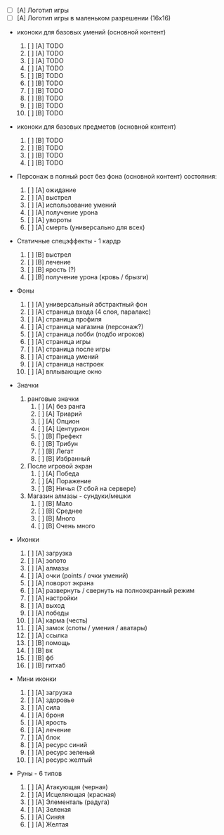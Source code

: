+ [ ] [A] Логотип игры
+ [ ] [A] Логотип игры в маленьком разрешении (16х16)

+ иконоки для базовых умений (основной контент)
    1. [ ] [A] TODO
    1. [ ] [A] TODO
    1. [ ] [A] TODO
    1. [ ] [A] TODO
    1. [ ] [B] TODO
    1. [ ] [B] TODO
    1. [ ] [B] TODO
    1. [ ] [B] TODO
    1. [ ] [B] TODO
    1. [ ] [B] TODO

+ иконоки для базовых предметов (основной контент)
    1. [ ] [B] TODO
    1. [ ] [B] TODO
    1. [ ] [B] TODO
    1. [ ] [B] TODO

+ Персонаж в полный рост без фона (основной контент) состояния:
    1. [ ] [A] ожидание
    1. [ ] [A] выстрел
    1. [ ] [A] использование умений
    1. [ ] [A] получение урона
    1. [ ] [A] увороты
    1. [ ] [A] смерть (универсально для всех)

+ Статичные спецэффекты - 1 кардр
    1. [ ] [B] выстрел
    1. [ ] [B] лечение
    1. [ ] [B] ярость (?)
    1. [ ] [B] получение урона (кровь / брызги)

+ Фоны  
    1. [ ] [A] универсальный абстрактный фон
    1. [ ] [A] страница входа (4 слоя, паралакс)
    1. [ ] [A] страница профиля
    1. [ ] [A] страница магазина (персонаж?)
    1. [ ] [A] страница лобби (подбо игроков)
    1. [ ] [A] страница игры
    1. [ ] [A] страница после игры
    1. [ ] [A] страница умений 
    1. [ ] [A] страница настроек 
    1. [ ] [A] вплывающие окно

+ Значки
    1. ранговые значки
        1. [ ] [A] без ранга
        1. [ ] [A] Триарий
        1. [ ] [A] Опцион
        1. [ ] [A] Центурион
        1. [ ] [B] Префект
        1. [ ] [B] Трибун
        1. [ ] [B] Легат
        1. [ ] [B] Избранный
    1. После игровой экран
        1. [ ] [A] Победа
        1. [ ] [A] Поражение
        1. [ ] [B] Ничья (? сбой на сервере)
    1. Магазин алмазы - сундуки/мешки
        1. [ ] [B] Мало
        1. [ ] [B] Среднее
        1. [ ] [B] Много
        1. [ ] [B] Очень много

+ Иконки
    1. [ ] [A] загрузка
    1. [ ] [A] золото
    1. [ ] [A] алмазы
    1. [ ] [A] очки (points / очки умений)
    1. [ ] [A] поворот экрана
    1. [ ] [A] развернуть / свернуть на полноэкранный режим
    1. [ ] [A] настройки
    1. [ ] [A] выход
    1. [ ] [A] победы
    1. [ ] [A] карма (честь)
    1. [ ] [A] замок (слоты / умения / аватары)
    1. [ ] [A] ссылка
    1. [ ] [B] помощь
    1. [ ] [B] вк
    1. [ ] [B] фб
    1. [ ] [B] гитхаб

+ Мини иконки
    1. [ ] [A] загрузка
    1. [ ] [A] здоровье
    1. [ ] [A] сила
    1. [ ] [A] броня
    1. [ ] [A] ярость
    1. [ ] [A] лечение
    1. [ ] [A] блок
    1. [ ] [A] ресурс синий 
    1. [ ] [A] ресурс зеленый 
    1. [ ] [A] ресурс желтый 

+ Руны - 6 типов
    1. [ ] [A] Атакующая (черная)
    1. [ ] [A] Исцеляющая (красная)
    1. [ ] [A] Элементаль (радуга)
    1. [ ] [A] Зеленая
    1. [ ] [A] Синяя
    1. [ ] [A] Желтая
